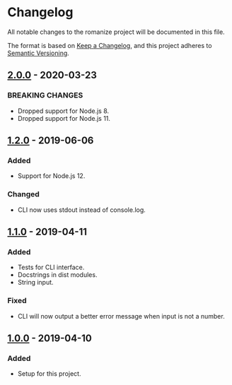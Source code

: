 # Changelog
All notable changes to the romanize project will be documented in this file.

The format is based on [Keep a Changelog](https://keepachangelog.com/en/1.0.0/),
and this project adheres to [Semantic Versioning](https://semver.org/spec/v2.0.0.html).

<!--## [Unreleased]-->
## [2.0.0] - 2020-03-23
### BREAKING CHANGES
- Dropped support for Node.js 8.
- Dropped support for Node.js 11.

## [1.2.0] - 2019-06-06
### Added
- Support for Node.js 12.

### Changed
- CLI now uses stdout instead of console.log.

## [1.1.0] - 2019-04-11
### Added
- Tests for CLI interface.
- Docstrings in dist modules.
- String input.

### Fixed
- CLI will now output a better error message when input is not a number.

## [1.0.0] - 2019-04-10
### Added
- Setup for this project.

[Unreleased]: https://github.com/Ionaru/romanize/compare/2.0.0...HEAD 
[2.0.0]: https://github.com/Ionaru/romanize/compare/1.2.0...2.0.0 
[1.2.0]: https://github.com/Ionaru/romanize/compare/1.1.0...1.2.0 
[1.1.0]: https://github.com/Ionaru/romanize/compare/1.0.0...1.1.0 
[1.0.0]: https://github.com/Ionaru/romanize/compare/fdf1fc5...1.0.0
